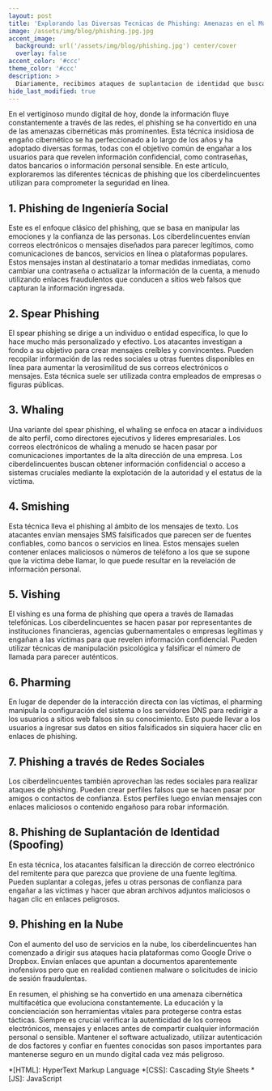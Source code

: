 ```yaml
---
layout: post
title: 'Explorando las Diversas Tecnicas de Phishing: Amenazas en el Mundo Digital'
image: /assets/img/blog/phishing.jpg.jpg
accent_image: 
  background: url('/assets/img/blog/phishing.jpg') center/cover
  overlay: false
accent_color: '#ccc'
theme_color: '#ccc'
description: >
  Diariamente, recibimos ataques de suplantacion de identidad que buscan extraer dinero de nuestra cuenta bancaria, robar datos sensibles como credenciales o claves de acceso, o extraer informacion personal para otros fines. Estos ataques han evolucionado mucho a lo largo de los ultimos años y estos han dado lugar a un abanico de nuevos terminos que vamos a explicar en este post.
hide_last_modified: true
---
```


En el vertiginoso mundo digital de hoy, donde la información fluye constantemente a través de las redes, el phishing se ha convertido en una de las amenazas cibernéticas más prominentes. Esta técnica insidiosa de engaño cibernético se ha perfeccionado a lo largo de los años y ha adoptado diversas formas, todas con el objetivo común de engañar a los usuarios para que revelen información confidencial, como contraseñas, datos bancarios o información personal sensible. En este artículo, exploraremos las diferentes técnicas de phishing que los ciberdelincuentes utilizan para comprometer la seguridad en línea.

## 1. Phishing de Ingeniería Social

Este es el enfoque clásico del phishing, que se basa en manipular las emociones y la confianza de las personas. Los ciberdelincuentes envían correos electrónicos o mensajes diseñados para parecer legítimos, como comunicaciones de bancos, servicios en línea o plataformas populares. Estos mensajes instan al destinatario a tomar medidas inmediatas, como cambiar una contraseña o actualizar la información de la cuenta, a menudo utilizando enlaces fraudulentos que conducen a sitios web falsos que capturan la información ingresada.

## 2. Spear Phishing

El spear phishing se dirige a un individuo o entidad específica, lo que lo hace mucho más personalizado y efectivo. Los atacantes investigan a fondo a su objetivo para crear mensajes creíbles y convincentes. Pueden recopilar información de las redes sociales u otras fuentes disponibles en línea para aumentar la verosimilitud de sus correos electrónicos o mensajes. Esta técnica suele ser utilizada contra empleados de empresas o figuras públicas.

## 3. Whaling

Una variante del spear phishing, el whaling se enfoca en atacar a individuos de alto perfil, como directores ejecutivos y líderes empresariales. Los correos electrónicos de whaling a menudo se hacen pasar por comunicaciones importantes de la alta dirección de una empresa. Los ciberdelincuentes buscan obtener información confidencial o acceso a sistemas cruciales mediante la explotación de la autoridad y el estatus de la víctima.

## 4. Smishing

Esta técnica lleva el phishing al ámbito de los mensajes de texto. Los atacantes envían mensajes SMS falsificados que parecen ser de fuentes confiables, como bancos o servicios en línea. Estos mensajes suelen contener enlaces maliciosos o números de teléfono a los que se supone que la víctima debe llamar, lo que puede resultar en la revelación de información personal.

## 5. Vishing

El vishing es una forma de phishing que opera a través de llamadas telefónicas. Los ciberdelincuentes se hacen pasar por representantes de instituciones financieras, agencias gubernamentales o empresas legítimas y engañan a las víctimas para que revelen información confidencial. Pueden utilizar técnicas de manipulación psicológica y falsificar el número de llamada para parecer auténticos.

## 6. Pharming

En lugar de depender de la interacción directa con las víctimas, el pharming manipula la configuración del sistema o los servidores DNS para redirigir a los usuarios a sitios web falsos sin su conocimiento. Esto puede llevar a los usuarios a ingresar sus datos en sitios falsificados sin siquiera hacer clic en enlaces de phishing.

## 7. Phishing a través de Redes Sociales

Los ciberdelincuentes también aprovechan las redes sociales para realizar ataques de phishing. Pueden crear perfiles falsos que se hacen pasar por amigos o contactos de confianza. Estos perfiles luego envían mensajes con enlaces maliciosos o contenido engañoso para robar información.

## 8. Phishing de Suplantación de Identidad (Spoofing)

En esta técnica, los atacantes falsifican la dirección de correo electrónico del remitente para que parezca que proviene de una fuente legítima. Pueden suplantar a colegas, jefes u otras personas de confianza para engañar a las víctimas y hacer que abran archivos adjuntos maliciosos o hagan clic en enlaces peligrosos.

## 9. Phishing en la Nube

Con el aumento del uso de servicios en la nube, los ciberdelincuentes han comenzado a dirigir sus ataques hacia plataformas como Google Drive o Dropbox. Envían enlaces que apuntan a documentos aparentemente inofensivos pero que en realidad contienen malware o solicitudes de inicio de sesión fraudulentas.

En resumen, el phishing se ha convertido en una amenaza cibernética multifacética que evoluciona constantemente. La educación y la concienciación son herramientas vitales para protegerse contra estas tácticas. Siempre es crucial verificar la autenticidad de los correos electrónicos, mensajes y enlaces antes de compartir cualquier información personal o sensible. Mantener el software actualizado, utilizar autenticación de dos factores y confiar en fuentes conocidas son pasos importantes para mantenerse seguro en un mundo digital cada vez más peligroso.


*[HTML]: HyperText Markup Language
*[CSS]: Cascading Style Sheets
*[JS]: JavaScript
